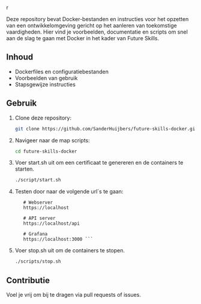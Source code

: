 r

Deze repository bevat Docker-bestanden en instructies voor het opzetten van een ontwikkelomgeving gericht op het aanleren van toekomstige vaardigheden. Hier vind je voorbeelden, documentatie en scripts om snel aan de slag te gaan met Docker in het kader van Future Skills.

## Inhoud

- Dockerfiles en configuratiebestanden
- Voorbeelden van gebruik
- Stapsgewijze instructies

## Gebruik

1. Clone deze repository:
    ```bash
    git clone https://github.com/SanderHuijbers/future-skills-docker.git
    ```
2. Navigeer naar de map scripts:
    ```bash
    cd future-skills-docker
    ```
3. Voer start.sh uit om een certificaat te genereren en de containers te starten.
   ```bash
   ./script/start.sh
   ```
4. Testen door naar de volgende url`s te gaan:
   ```http
      # Webserver
      https://localhost

      # API server
      https://localhost/api

      # Grafana
      https://localhost:3000 ```
5. Voer stop.sh uit om de containers te stopen.
   ```bash
   ./scripts/stop.sh
   ```

## Contributie

Voel je vrij om bij te dragen via pull requests of issues.
